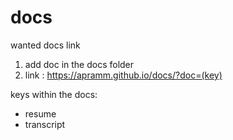 # docs
wanted docs link

1. add doc in the docs folder
2. link : https://apramm.github.io/docs/?doc=(key)

keys within the docs:
- resume
- transcript

